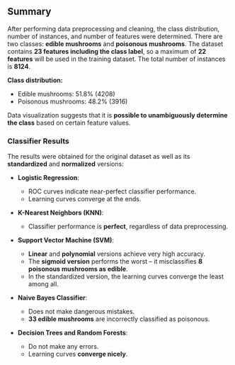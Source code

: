 ## Summary

After performing data preprocessing and cleaning, the class distribution, number of instances, and number of features were determined. There are two classes: **edible mushrooms** and **poisonous mushrooms**. The dataset contains **23 features including the class label**, so a maximum of **22 features** will be used in the training dataset. The total number of instances is **8124**.

**Class distribution:**

- Edible mushrooms: 51.8% (4208)
- Poisonous mushrooms: 48.2% (3916)

Data visualization suggests that it is **possible to unambiguously determine the class** based on certain feature values.

### Classifier Results

The results were obtained for the original dataset as well as its **standardized** and **normalized** versions:

- **Logistic Regression**:
  - ROC curves indicate near-perfect classifier performance.
  - Learning curves converge at the ends.

- **K-Nearest Neighbors (KNN)**:
  - Classifier performance is **perfect**, regardless of data preprocessing.

- **Support Vector Machine (SVM)**:
  - **Linear** and **polynomial** versions achieve very high accuracy.
  - The **sigmoid version** performs the worst – it misclassifies **8 poisonous mushrooms as edible**.
  - In the standardized version, the learning curves converge the least among all.

- **Naive Bayes Classifier**:
  - Does not make dangerous mistakes.
  - **33 edible mushrooms** are incorrectly classified as poisonous.

- **Decision Trees and Random Forests**:
  - Do not make any errors.
  - Learning curves **converge nicely**.

